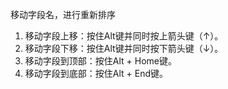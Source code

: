移动字段名，进行重新排序
1. 移动字段上移：按住Alt键并同时按上箭头键（↑）。
2. 移动字段下移：按住Alt键并同时按下箭头键（↓）。
3. 移动字段到顶部：按住Alt + Home键。
4. 移动字段到底部：按住Alt + End键。